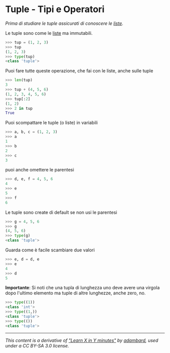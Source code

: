 # Tuple - Tipi e Operatori 

_Prima di studiare le tuple assicurati di conoscere le [liste](Type_List.md)._

Le tuple sono come le [liste](Type_List.md) ma immutabili.

```python
>>> tup = (1, 2, 3)                                    
>>> tup
(1, 2, 3)
>>> type(tup)
<class 'tuple'>
```

Puoi fare tutte queste operazione, che fai con le liste, anche sulle tuple

```python
>>> len(tup)                                           
3
>>> tup + (4, 5, 6)
(1, 2, 3, 4, 5, 6)
>>> tup[:2]
(1, 2)
>>> 2 in tup
True
```

Puoi scompattare le tuple (o liste) in variabili

```python
>>> a, b, c = (1, 2, 3)                                
>>> a
1
>>> b
2
>>> c
3
```

puoi anche omettere le parentesi

```python
>>> d, e, f = 4, 5, 6                                  
4
>>> e
5
>>> f
6
```

Le tuple sono create di default se non usi le parentesi

```python
>>> g = 4, 5, 6                                        
>>> g
(4, 5, 6)
>>> type(g)
<class 'tuple'>
```

Guarda come è facile scambiare due valori

```python
>>> e, d = d, e                                        
>>> e
4
>>> d
5
```

**Importante**: Si noti che una tupla di lunghezza uno deve avere una virgola dopo l'ultimo elemento ma tuple di altre lunghezze, anche zero, no.

```python
>>> type((1))
<class 'int'>
>>> type((1,))
<class 'tuple'>
>>> type(())
<class 'tuple'>
```


---

_This content is a derivative of ["Learn X in Y minutes"](https://github.com/adambard/learnxinyminutes-docs) by [adambard](https://github.com/adambard), used under a CC BY-SA 3.0 license._
